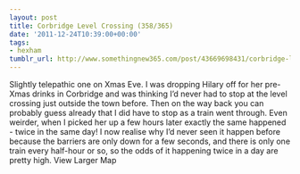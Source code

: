 ```yaml
---
layout: post
title: Corbridge Level Crossing (358/365)
date: '2011-12-24T10:39:00+00:00'
tags:
- hexham
tumblr_url: http://www.somethingnew365.com/post/43669698431/corbridge-level-crossing-358365
---
```

Slightly telepathic one on Xmas Eve.
I was dropping Hilary off for her pre-Xmas drinks in Corbridge and was thinking I’d never had to stop at the level crossing just outside the town before. Then on the way back you can probably guess already that I did have to stop as a train went through.
Even weirder, when I picked her up a few hours later exactly the same happened - twice in the same day!
I now realise why I’d never seen it happen before because the barriers are only down for a few seconds, and there is only one train every half-hour or so, so the odds of it happening twice in a day are pretty high.
View Larger Map
